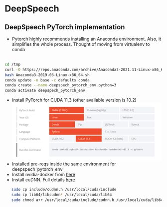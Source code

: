 # DeepSpeech

## DeepSpeech PyTorch implementation

- Pytorch highly recommends installing an Anaconda environment. Also, it simplifies the whole process. Thought of moving from virtualenv to conda

```bash

cd /tmp
curl -O https://repo.anaconda.com/archive/Anaconda3-2021.11-Linux-x86_64.sh
bash Anaconda3-2019.03-Linux-x86_64.sh
conda update -n base -c defaults conda
conda create --name deepspech_pytorch_env python=3
conda activate deepspech_pytorch_env
```

- Install PyTorch for CUDA 11.3 (other available version is 10.2) ![PyTorch config](images/2022-02-18-06-15-44.png)
- Installed pre-reqs inside the same environment for deepspech_pytorch_env
- Install nvidia-docker from [here](https://docs.nvidia.com/datacenter/cloud-native/container-toolkit/install-guide.html#docker)
- Install cuDNN. Full details [here](https://tikoehle.github.io/pytorch_conda_jupyterhub/nvidia_cuDNN.html)

```bash
   sudo cp include/cudnn.h /usr/local/cuda/include
   sudo cp lib64/libcudnn* /usr/local/cuda/lib64
   sudo chmod a+r /usr/local/cuda/include/cudnn.h /usr/local/cuda/lib64/libcudnn*
```

